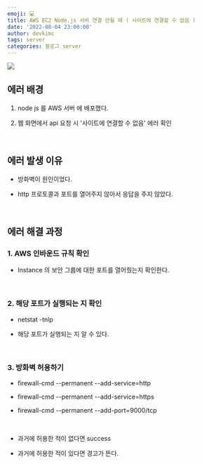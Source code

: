 ```yaml
---
emoji: 💻
title: AWS EC2 Node.js 서버 연결 안될 때 ( 사이트에 연결할 수 없음 )
date: '2022-08-04 23:00:00'
author: devkimc
tags: server
categories: 블로그 server
---
```


![](https://velog.velcdn.com/images/kws60000/post/f460a774-e0fa-493d-8654-7f762abcb847/image.png)

## 에러 배경

1. node js 를 AWS 서버 에 배포했다.

2. 웹 화면에서 api 요청 시 '사이트에 연결할 수 없음' 에러 확인

​

## 에러 발생 이유

- 방화벽이 원인이었다.

- http 프로토콜과 포트를 열어주지 않아서 응답을 주지 않았다.

​

## 에러 해결 과정

### 1. AWS 인바운드 규칙 확인

- Instance 의 보안 그룹에 대한 포트를 열어줬는지 확인한다.

​

### 2. 해당 포트가 실행되는 지 확인

- netstat -tnlp

- 해당 포트가 실행되는 지 알 수 있다.

​

### 3. 방화벽 허용하기

- firewall-cmd --permanent --add-service=http

- firewall-cmd --permanent --add-service=https

- firewall-cmd --permanent --add-port=9000/tcp

​

- 과거에 허용한 적이 없다면 success

- 과거에 허용한 적이 있다면 경고가 뜬다.

```toc

```
